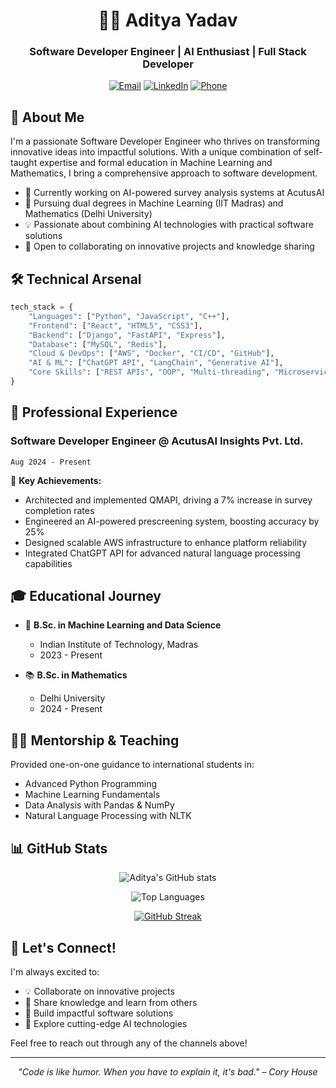 <div align="center">
  
# 👨‍💻 Aditya Yadav
### Software Developer Engineer | AI Enthusiast | Full Stack Developer

[![Email](https://img.shields.io/badge/Email-adiworkprofile%40gmail.com-blue?style=flat-square&logo=gmail)](mailto:adiworkprofile@gmail.com)
[![LinkedIn](https://img.shields.io/badge/LinkedIn-Aditya_Yadav-blue?style=flat-square&logo=linkedin)](https://www.linkedin.com/in/2580aditya/)
[![Phone](https://img.shields.io/badge/Phone-%2B91_8920735656-green?style=flat-square&logo=phone)](tel:+918920735656)

</div>

## 🌟 About Me

I'm a passionate Software Developer Engineer who thrives on transforming innovative ideas into impactful solutions. With a unique combination of self-taught expertise and formal education in Machine Learning and Mathematics, I bring a comprehensive approach to software development.

- 🔭 Currently working on AI-powered survey analysis systems at AcutusAI
- 🌱 Pursuing dual degrees in Machine Learning (IIT Madras) and Mathematics (Delhi University)
- 💡 Passionate about combining AI technologies with practical software solutions
- 🤝 Open to collaborating on innovative projects and knowledge sharing

## 🛠️ Technical Arsenal

```python
tech_stack = {
    "Languages": ["Python", "JavaScript", "C++"],
    "Frontend": ["React", "HTML5", "CSS3"],
    "Backend": ["Django", "FastAPI", "Express"],
    "Database": ["MySQL", "Redis"],
    "Cloud & DevOps": ["AWS", "Docker", "CI/CD", "GitHub"],
    "AI & ML": ["ChatGPT API", "LangChain", "Generative AI"],
    "Core Skills": ["REST APIs", "OOP", "Multi-threading", "Microservices"]
}
```

## 💼 Professional Experience

### Software Developer Engineer @ AcutusAI Insights Pvt. Ltd.
`Aug 2024 - Present`

🎯 **Key Achievements:**
- Architected and implemented QMAPI, driving a 7% increase in survey completion rates
- Engineered an AI-powered prescreening system, boosting accuracy by 25%
- Designed scalable AWS infrastructure to enhance platform reliability
- Integrated ChatGPT API for advanced natural language processing capabilities

## 🎓 Educational Journey

- 🎯 **B.Sc. in Machine Learning and Data Science**
  - Indian Institute of Technology, Madras
  - 2023 - Present
  
- 📚 **B.Sc. in Mathematics**
  - Delhi University
  - 2024 - Present

## 👨‍🏫 Mentorship & Teaching

Provided one-on-one guidance to international students in:
- Advanced Python Programming
- Machine Learning Fundamentals
- Data Analysis with Pandas & NumPy
- Natural Language Processing with NLTK

## 📊 GitHub Stats

<div align="center">

![Aditya's GitHub stats](https://github-readme-stats.vercel.app/api?username=2580Aditya&show_icons=true&theme=radical)

![Top Languages](https://github-readme-stats.vercel.app/api/top-langs/?username=2580Aditya&layout=compact&theme=radical)

[![GitHub Streak](https://github-readme-streak-stats.herokuapp.com/?user=2580Aditya&theme=radical)](https://git.io/streak-stats)

</div>

## 🤝 Let's Connect!

I'm always excited to:
- 💡 Collaborate on innovative projects
- 🌱 Share knowledge and learn from others
- 🔨 Build impactful software solutions
- 🤖 Explore cutting-edge AI technologies

Feel free to reach out through any of the channels above!

---
<div align="center">
  
*"Code is like humor. When you have to explain it, it's bad." – Cory House*

</div>
